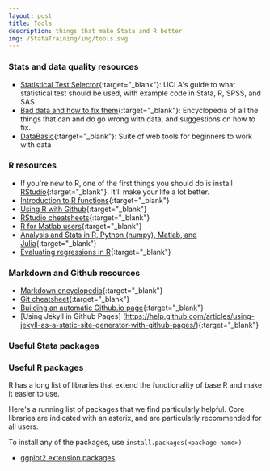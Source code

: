 ```yaml
---
layout: post
title: Tools
description: things that make Stata and R better
img: /StataTraining/img/tools.svg
---
```



### Stats and data quality resources
- [Statistical Test Selector](http://www.ats.ucla.edu/stat/mult_pkg/whatstat/){:target="_blank"}: UCLA's guide to what statistical test should be used, with example code in Stata, R, SPSS, and SAS
- [Bad data and how to fix them](https://github.com/Quartz/bad-data-guide){:target="_blank"}: Encyclopedia of all the things that can and do go wrong with data, and suggestions on how to fix.
- [DataBasic](https://www.databasic.io/en/){:target="_blank"}: Suite of web tools for beginners to work with data



### R resources
- If you're new to R, one of the first things you should do is install [RStudio](https://www.rstudio.com/products/rstudio/){:target="_blank"}.  It'll make your life a lot better.
- [Introduction to R functions](http://adv-r.had.co.nz/Vocabulary.html){:target="_blank"}
- [Using R with Github](http://r-pkgs.had.co.nz/git.html){:target="_blank"}
- [RStudio cheatsheets](https://www.rstudio.com/resources/cheatsheets/){:target="_blank"}
- [R for Matlab users](http://mathesaurus.sourceforge.net/octave-r.html){:target="_blank"}
- [Analysis and Stats in R, Python (numpy), Matlab, and Julia](http://hyperpolyglot.org/numerical-analysis){:target="_blank"}
- [Evaluating regressions in R](http://www.statmethods.net/stats/rdiagnostics.html){:target="_blank"}


### Markdown and Github resources
- [Markdown encyclopedia](http://daringfireball.net/projects/markdown/){:target="_blank"}
- [Git cheatsheet](http://ndpsoftware.com/git-cheatsheet.html){:target="_blank"}
- [Building an automatic Github.io page](https://help.github.com/articles/creating-pages-with-the-automatic-generator/){:target="_blank"}
- [Using Jekyll in Github Pages] (https://help.github.com/articles/using-jekyll-as-a-static-site-generator-with-github-pages/){:target="_blank"}

### Useful Stata packages


### Useful R packages
R has a long list of libraries that extend the functionality of base R and make it easier to use.

Here's a running list of packages that we find particularly helpful. Core libraries are indicated with an asterix, and are particularly recommended for all users.

To install any of the packages, use `install.packages(<package name>)`



- [ggplot2 extension packages](http://www.ggplot2-exts.org/)
